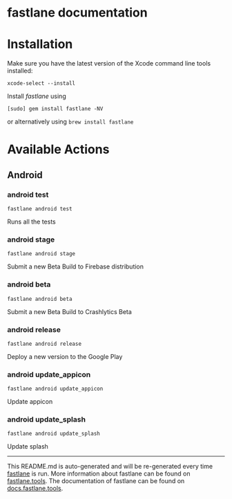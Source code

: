 fastlane documentation
================
# Installation

Make sure you have the latest version of the Xcode command line tools installed:

```
xcode-select --install
```

Install _fastlane_ using
```
[sudo] gem install fastlane -NV
```
or alternatively using `brew install fastlane`

# Available Actions
## Android
### android test
```
fastlane android test
```
Runs all the tests
### android stage
```
fastlane android stage
```
Submit a new Beta Build to Firebase distribution
### android beta
```
fastlane android beta
```
Submit a new Beta Build to Crashlytics Beta
### android release
```
fastlane android release
```
Deploy a new version to the Google Play
### android update_appicon
```
fastlane android update_appicon
```
Update appicon
### android update_splash
```
fastlane android update_splash
```
Update splash

----

This README.md is auto-generated and will be re-generated every time [fastlane](https://fastlane.tools) is run.
More information about fastlane can be found on [fastlane.tools](https://fastlane.tools).
The documentation of fastlane can be found on [docs.fastlane.tools](https://docs.fastlane.tools).
